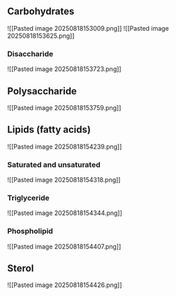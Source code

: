 ## Carbohydrates 
![[Pasted image 20250818153009.png]]
![[Pasted image 20250818153625.png]]
### Disaccharide
![[Pasted image 20250818153723.png]]

## Polysaccharide
![[Pasted image 20250818153759.png]]

## Lipids (fatty acids)
![[Pasted image 20250818154239.png]]
### Saturated and unsaturated
![[Pasted image 20250818154318.png]]

### Triglyceride
![[Pasted image 20250818154344.png]]

### Phospholipid
![[Pasted image 20250818154407.png]]

## Sterol
![[Pasted image 20250818154426.png]]